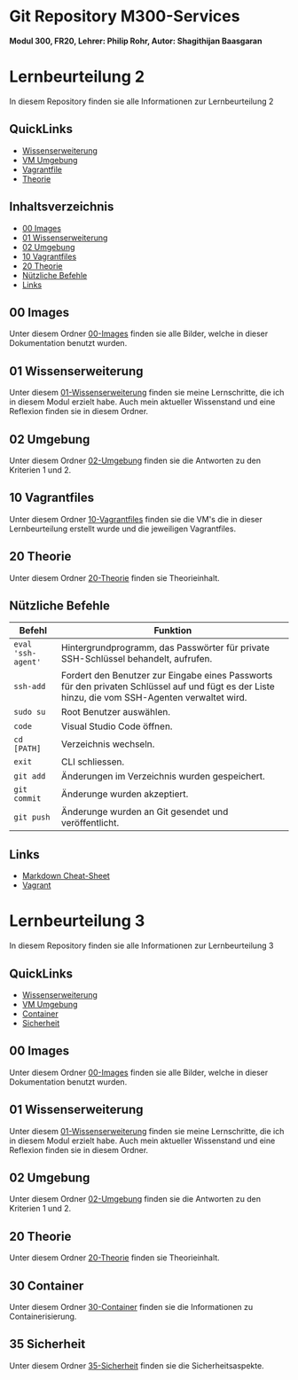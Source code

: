 # Git Repository M300-Services
**Modul 300, FR20, Lehrer: Philip Rohr, Autor: Shagithijan Baasgaran** 

# Lernbeurteilung 2

In diesem Repository finden sie alle Informationen zur Lernbeurteilung 2

## QuickLinks
- [Wissenserweiterung](https://github.com/tbzsaii/M300-Services/tree/master/01-Wissenserweiterung)
- [VM Umgebung](https://github.com/tbzsaii/M300-Services/tree/master/02-Umgebung)
- [Vagrantfile](https://github.com/tbzsaii/M300-Services/tree/master/10-Vagrantfile)
- [Theorie](https://github.com/tbzsaii/M300-Services/tree/master/20_Theorie)

## Inhaltsverzeichnis
  - [00 Images](#00-images)
  - [01 Wissenserweiterung](#01-wissenserweiterung)
  - [02 Umgebung](#02-umgebung)
  - [10 Vagrantfiles](#10-vagrantfiles)
  - [20 Theorie](#20-theorie)
  - [Nützliche Befehle](#n%c3%bctzliche-befehle)
  - [Links](#links)

## 00 Images
Unter diesem Ordner [00-Images](https://github.com/tbzsaii/M300-Services/tree/master/00-Images) finden sie alle Bilder, welche in dieser Dokumentation benutzt wurden.

## 01 Wissenserweiterung
Unter diesem [01-Wissenserweiterung](https://github.com/tbzsaii/M300-Services/tree/master/01-Wissenserweiterung) finden sie meine Lernschritte, die ich in diesem Modul erzielt habe. Auch mein aktueller Wissenstand und eine Reflexion finden sie in diesem Ordner.

## 02 Umgebung
Unter diesem Ordner [02-Umgebung](https://github.com/tbzsaii/M300-Services/tree/master/02-Umgebung) finden sie die Antworten zu den Kriterien 1 und 2. 

## 10 Vagrantfiles
Unter diesem Ordner [10-Vagrantfiles](https://github.com/tbzsaii/M300-Services/tree/master/10-Vagrantfile) finden sie die VM's die in dieser Lernbeurteilung erstellt wurde und die jeweiligen Vagrantfiles.
## 20 Theorie
Unter diesem Ordner [20-Theorie](https://github.com/tbzsaii/M300-Services/tree/master/20_Theorie) finden sie Theorieinhalt.

## Nützliche Befehle

| Befehl                  | Funktion       |
| ----------------------- | -------------- |
| `eval 'ssh-agent'`      | Hintergrundprogramm, das Passwörter für private SSH-Schlüssel behandelt, aufrufen.|
| `ssh-add`               | Fordert den Benutzer zur Eingabe eines Passworts für den privaten Schlüssel auf und fügt es der Liste hinzu, die vom SSH-Agenten verwaltet wird. |
| `sudo su`               | Root Benutzer auswählen.|
| `code`                  | Visual Studio Code öffnen.|
| `cd [PATH]`             | Verzeichnis wechseln.|
| `exit`                  | CLI schliessen.|
| `git add`               | Änderungen im Verzeichnis wurden gespeichert.|
| `git commit`            | Änderunge wurden akzeptiert. |
| `git push`              | Änderunge wurden an Git gesendet und veröffentlicht. |


## Links
- [Markdown Cheat-Sheet](https://www.markdownguide.org/cheat-sheet/)
- [Vagrant](https://www.vagrantup.com/docs/)



# Lernbeurteilung 3

In diesem Repository finden sie alle Informationen zur Lernbeurteilung 3

## QuickLinks
- [Wissenserweiterung](https://github.com/tbzsaii/M300-Services/tree/master/01-Wissenserweiterung)
- [VM Umgebung](https://github.com/tbzsaii/M300-Services/tree/master/02-Umgebung)
- [Container](https://github.com/tbzsaii/M300-Services/tree/master/30-Container)
- [Sicherheit](https://github.com/tbzsaii/M300-Services/tree/master/35-Sicherheit)

## 00 Images
Unter diesem Ordner [00-Images](https://github.com/tbzsaii/M300-Services/tree/master/00-Images) finden sie alle Bilder, welche in dieser Dokumentation benutzt wurden.

## 01 Wissenserweiterung
Unter diesem [01-Wissenserweiterung](https://github.com/tbzsaii/M300-Services/tree/master/01-Wissenserweiterung) finden sie meine Lernschritte, die ich in diesem Modul erzielt habe. Auch mein aktueller Wissenstand und eine Reflexion finden sie in diesem Ordner.

## 02 Umgebung
Unter diesem Ordner [02-Umgebung](https://github.com/tbzsaii/M300-Services/tree/master/02-Umgebung) finden sie die Antworten zu den Kriterien 1 und 2. 

## 20 Theorie
Unter diesem Ordner [20-Theorie](https://github.com/tbzsaii/M300-Services/tree/master/20_Theorie) finden sie Theorieinhalt.

## 30 Container
Unter diesem Ordner [30-Container](https://github.com/tbzsaii/M300-Services/tree/master/30-Container) finden sie die Informationen zu Containerisierung.
## 35 Sicherheit
Unter diesem Ordner [35-Sicherheit](https://github.com/tbzsaii/M300-Services/tree/master/35-Sicherheit) finden sie die Sicherheitsaspekte.

